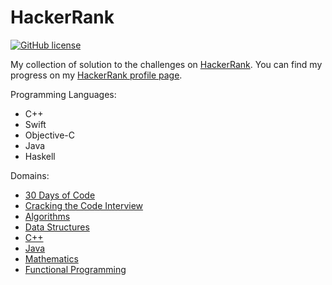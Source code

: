 # HackerRank

[![GitHub license](https://img.shields.io/badge/license-MIT-blue.svg)](https://raw.githubusercontent.com/chicio/HackerRank/master/LICENSE.md)


My collection of solution to the challenges on <a href="https://www.hackerrank.com">HackerRank</a>.
You can find my progress on my <a href="https://www.hackerrank.com/chicio">HackerRank profile page</a>.

Programming Languages:
* C++
* Swift
* Objective-C
* Java
* Haskell

Domains:
* <a href="https://www.hackerrank.com/domains/tutorials/30-days-of-code">30 Days of Code</a>
* <a href="https://www.hackerrank.com/domains/tutorials/cracking-the-coding-interview">Cracking the Code Interview</a>
* <a href="https://www.hackerrank.com/domains/algorithms/">Algorithms</a>
* <a href="https://www.hackerrank.com/domains/data-structures/">Data Structures</a>
* <a href="https://www.hackerrank.com/domains/cpp/">C++</a>
* <a href="https://www.hackerrank.com/domains/java/">Java</a>
* <a href="https://www.hackerrank.com/domains/mathematics/">Mathematics</a>
* <a href="https://www.hackerrank.com/domains/fp/">Functional Programming</a>
